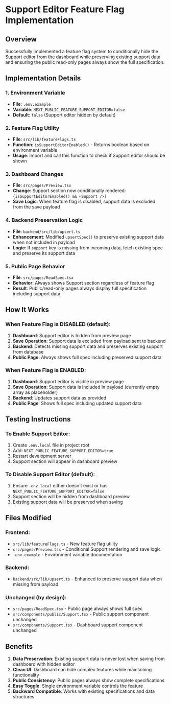 # Support Editor Feature Flag Implementation

## Overview
Successfully implemented a feature flag system to conditionally hide the Support editor from the dashboard while preserving existing support data and ensuring the public read-only pages always show the full specification.

## Implementation Details

### 1. Environment Variable
- **File**: `.env.example`
- **Variable**: `NEXT_PUBLIC_FEATURE_SUPPORT_EDITOR=false`
- **Default**: `false` (Support editor hidden by default)

### 2. Feature Flag Utility
- **File**: `src/lib/featureFlags.ts`
- **Function**: `isSupportEditorEnabled()` - Returns boolean based on environment variable
- **Usage**: Import and call this function to check if Support editor should be shown

### 3. Dashboard Changes
- **File**: `src/pages/Preview.tsx`
- **Change**: Support section now conditionally rendered: `{isSupportEditorEnabled() && <Support />}`
- **Save Logic**: When feature flag is disabled, support data is excluded from the save payload

### 4. Backend Preservation Logic
- **File**: `backend/src/lib/upsert.ts`
- **Enhancement**: Modified `upsertSpec()` to preserve existing support data when not included in payload
- **Logic**: If `support` key is missing from incoming data, fetch existing spec and preserve its support data

### 5. Public Page Behavior
- **File**: `src/pages/ReadSpec.tsx`
- **Behavior**: Always shows Support section regardless of feature flag
- **Result**: Public/read-only pages always display full specification including support data

## How It Works

### When Feature Flag is DISABLED (default):
1. **Dashboard**: Support editor is hidden from preview page
2. **Save Operation**: Support data is excluded from payload sent to backend
3. **Backend**: Detects missing support data and preserves existing support from database
4. **Public Page**: Always shows full spec including preserved support data

### When Feature Flag is ENABLED:
1. **Dashboard**: Support editor is visible in preview page
2. **Save Operation**: Support data is included in payload (currently empty array as placeholder)
3. **Backend**: Updates support data as provided
4. **Public Page**: Shows full spec including updated support data

## Testing Instructions

### To Enable Support Editor:
1. Create `.env.local` file in project root
2. Add: `NEXT_PUBLIC_FEATURE_SUPPORT_EDITOR=true`
3. Restart development server
4. Support section will appear in dashboard preview

### To Disable Support Editor (default):
1. Ensure `.env.local` either doesn't exist or has `NEXT_PUBLIC_FEATURE_SUPPORT_EDITOR=false`
2. Support section will be hidden from dashboard preview
3. Existing support data will be preserved when saving

## Files Modified

### Frontend:
- `src/lib/featureFlags.ts` - New feature flag utility
- `src/pages/Preview.tsx` - Conditional Support rendering and save logic
- `.env.example` - Environment variable documentation

### Backend:
- `backend/src/lib/upsert.ts` - Enhanced to preserve support data when missing from payload

### Unchanged (by design):
- `src/pages/ReadSpec.tsx` - Public page always shows full spec
- `src/components/public/Support.tsx` - Public support component unchanged
- `src/components/Support.tsx` - Dashboard support component unchanged

## Benefits
1. **Data Preservation**: Existing support data is never lost when saving from dashboard with hidden editor
2. **Clean UI**: Dashboard can hide complex features while maintaining functionality
3. **Public Consistency**: Public pages always show complete specifications
4. **Easy Toggle**: Single environment variable controls the feature
5. **Backward Compatible**: Works with existing specifications and data structures
